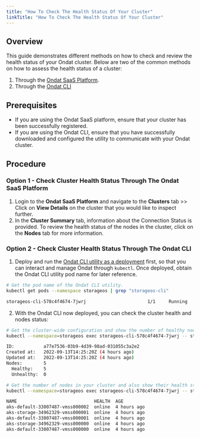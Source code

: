 ```yaml
---
title: "How To Check The Health Status Of Your Cluster"
linkTitle: "How To Check The Health Status Of Your Cluster"
---
```


## Overview

This guide demonstrates different methods on how to check and review the health status of your Ondat cluster. Below are two of the common methods on how to assess the health status of a cluster:

1. Through the [Ondat SaaS Platform](https://portal.ondat.io/).
2. Through the [Ondat CLI](/docs/reference/cli/)

## Prerequisites

- If you are using the Ondat SaaS platform, ensure that your cluster has been successfully registered.
- If you are using the Ondat CLI, ensure that you have successfully downloaded and configured the utility to communicate with your Ondat cluster.

## Procedure

### Option 1 - Check Cluster Health Status Through The Ondat SaaS Platform

1. Login to the **Ondat SaaS Platform** and navigate to the **Clusters** tab >> Click on **View Details** on the cluster that you would like to inspect further.
2. In the **Cluster Summary** tab, information about the Connection Status is provided. To review the health status of the nodes in the cluster, click on the **Nodes** tab for more information.

### Option 2 - Check Cluster Health Status Through The Ondat CLI

1. Deploy and run the [Ondat CLI utility as a deployment](https://docs.ondat.io/docs/reference/cli/#run-the-cli-as-a-deployment-in-your-cluster) first, so that you can interact and manage Ondat through `kubectl`. Once deployed, obtain the Ondat CLI utility pod name for later reference.

```bash
# Get the pod name of the Ondat CLI utility.
kubectl get pods --namespace storageos | grep "storageos-cli"

storageos-cli-578c4f4674-7jwrj                       1/1     Running   0          70s
```

2. With the Ondat CLI now deployed, you can check the cluster health and nodes status:

```bash
# Get the cluster-wide configuration and show the number of healthy nodes.
kubectl --namespace=storageos exec storageos-cli-578c4f4674-7jwrj -- storageos get cluster

ID:           a77e7536-03b9-4d39-98ad-031055c3a2e2
Created at:   2022-09-13T14:25:20Z (4 hours ago)
Updated at:   2022-09-13T14:25:20Z (4 hours ago)
Nodes:        5
  Healthy:    5
  Unhealthy:  0

# Get the number of nodes in your cluster and also show their health status.
kubectl --namespace=storageos exec storageos-cli-578c4f4674-7jwrj -- storageos get nodes

NAME                             HEALTH  AGE
aks-default-33007487-vmss000002  online  4 hours ago
aks-storage-34962329-vmss000001  online  4 hours ago
aks-default-33007487-vmss000001  online  4 hours ago
aks-storage-34962329-vmss000000  online  4 hours ago
aks-default-33007487-vmss000000  online  4 hours ago
```
